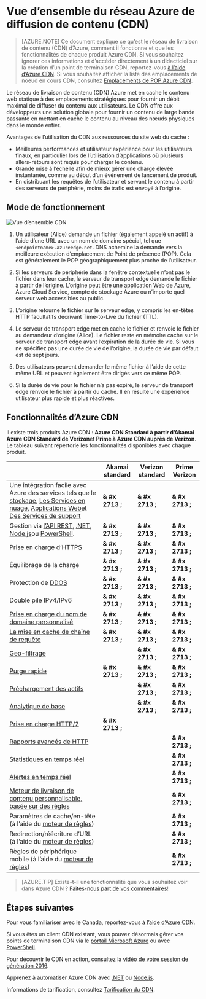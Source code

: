 <properties
    pageTitle="Vue d’ensemble d’Azure CDN | Microsoft Azure"
    description="Découvrez ce qu’est le réseau de livraison de contenu (CDN) Azure et comment l’utiliser pour diffuser du contenu de la bande passante élevée en mettant en cache BLOB et le contenu statique."
    services="cdn"
    documentationCenter=""
    authors="camsoper"
    manager="erikre"
    editor=""/>

<tags
    ms.service="cdn"
    ms.workload="tbd"
    ms.tgt_pltfrm="na"
    ms.devlang="na"
    ms.topic="hero-article"
    ms.date="09/30/2016"
    ms.author="casoper"/>

# <a name="overview-of-the-azure-content-delivery-network-cdn"></a>Vue d’ensemble du réseau Azure de diffusion de contenu (CDN)

> [AZURE.NOTE] Ce document explique ce qu’est le réseau de livraison de contenu (CDN) d’Azure, comment il fonctionne et que les fonctionnalités de chaque produit Azure CDN.  Si vous souhaitez ignorer ces informations et d’accéder directement à un didacticiel sur la création d’un point de terminaison CDN, reportez-vous [à l’aide d’Azure CDN](cdn-create-new-endpoint.md).  Si vous souhaitez afficher la liste des emplacements de noeud en cours CDN, consultez [Emplacements de POP Azure CDN](cdn-pop-locations.md).

Le réseau de livraison de contenu (CDN) Azure met en cache le contenu web statique à des emplacements stratégiques pour fournir un débit maximal de diffuser du contenu aux utilisateurs.  Le CDN offre aux développeurs une solution globale pour fournir un contenu de large bande passante en mettant en cache le contenu au niveau des nœuds physiques dans le monde entier. 

Avantages de l’utilisation du CDN aux ressources du site web du cache :

- Meilleures performances et utilisateur expérience pour les utilisateurs finaux, en particulier lors de l’utilisation d’applications où plusieurs allers-retours sont requis pour charger le contenu.
- Grande mise à l’échelle afin de mieux gérer une charge élevée instantanée, comme au début d’un événement de lancement de produit.
- En distribuant les requêtes de l’utilisateur et servant le contenu à partir des serveurs de périphérie, moins de trafic est envoyé à l’origine.


## <a name="how-it-works"></a>Mode de fonctionnement

![Vue d’ensemble CDN](./media/cdn-overview/cdn-overview.png)

1. Un utilisateur (Alice) demande un fichier (également appelé un actif) à l’aide d’une URL avec un nom de domaine spécial, tel que `<endpointname>.azureedge.net`.  DNS achemine la demande vers la meilleure exécution d’emplacement de Point de présence (POP).  Cela est généralement le POP géographiquement plus proche de l’utilisateur.

2. Si les serveurs de périphérie dans la fenêtre contextuelle n’ont pas le fichier dans leur cache, le serveur de transport edge demande le fichier à partir de l’origine.  L’origine peut être une application Web de Azure, Azure Cloud Service, compte de stockage Azure ou n’importe quel serveur web accessibles au public.

3. L’origine retourne le fichier sur le serveur edge, y compris les en-têtes HTTP facultatifs décrivant Time-to-Live du fichier (TTL).

4. Le serveur de transport edge met en cache le fichier et renvoie le fichier au demandeur d’origine (Alice).  Le fichier reste en mémoire cache sur le serveur de transport edge avant l’expiration de la durée de vie.  Si vous ne spécifiez pas une durée de vie de l’origine, la durée de vie par défaut est de sept jours.

5. Des utilisateurs peuvent demander le même fichier à l’aide de cette même URL et peuvent également être dirigés vers ce même POP.

6. Si la durée de vie pour le fichier n’a pas expiré, le serveur de transport edge renvoie le fichier à partir du cache.  Il en résulte une expérience utilisateur plus rapide et plus réactives.


## <a name="azure-cdn-features"></a>Fonctionnalités d’Azure CDN

Il existe trois produits Azure CDN : **Azure CDN Standard à partir d’Akamai** **Azure CDN Standard de Verizon**et **Prime à Azure CDN auprès de Verizon**.  Le tableau suivant répertorie les fonctionnalités disponibles avec chaque produit.

|       | Akamai standard | Verizon standard | Prime Verizon |
|-------|-----------------|------------------|-----------------|
| Une intégration facile avec Azure des services tels que le [stockage](cdn-create-a-storage-account-with-cdn.md), [Les Services en nuage](cdn-cloud-service-with-cdn.md), [Applications Web](../app-service-web/cdn-websites-with-cdn.md)et [Des Services de support](../media-services/media-services-portal-manage-streaming-endpoints.md) | **& #x 2713 ;** | **& #x 2713 ;** | **& #x 2713 ;**|
| Gestion via [l’API REST](https://msdn.microsoft.com/library/mt634456.aspx), [.NET](./cdn-app-dev-net.md), [Node.js](./cdn-app-dev-node.md)ou [PowerShell](./cdn-manage-powershell.md). | **& #x 2713 ;** | **& #x 2713 ;** | **& #x 2713 ;** |
| Prise en charge d’HTTPS | **& #x 2713 ;** | **& #x 2713 ;** | **& #x 2713 ;** |
| Équilibrage de la charge | **& #x 2713 ;** | **& #x 2713 ;** | **& #x 2713 ;** |
| Protection de [DDOS](https://www.us-cert.gov/ncas/tips/ST04-015) | **& #x 2713 ;** | **& #x 2713 ;** | **& #x 2713 ;** |
| Double pile IPv4/IPv6 | **& #x 2713 ;** | **& #x 2713 ;** | **& #x 2713 ;** |
| [Prise en charge du nom de domaine personnalisé](cdn-map-content-to-custom-domain.md) | **& #x 2713 ;** | **& #x 2713 ;** | **& #x 2713 ;** |
| [La mise en cache de chaîne de requête](cdn-query-string.md) | **& #x 2713 ;** | **& #x 2713 ;** | **& #x 2713 ;** |
| [Geo-filtrage](cdn-restrict-access-by-country.md) |  | **& #x 2713 ;** | **& #x 2713 ;** |
| [Purge rapide](cdn-purge-endpoint.md) | **& #x 2713 ;** | **& #x 2713 ;** | **& #x 2713 ;** |
| [Préchargement des actifs](cdn-preload-endpoint.md) |  | **& #x 2713 ;** | **& #x 2713 ;** |
| [Analytique de base](cdn-analyze-usage-patterns.md) |  | **& #x 2713 ;** | **& #x 2713 ;** |
| [Prise en charge HTTP/2](https://msdn.microsoft.com/library/mt762901.aspx) | **& #x 2713 ;**  |  |  |
| [Rapports avancés de HTTP](cdn-advanced-http-reports.md) | | | **& #x 2713 ;** |
| [Statistiques en temps réel](cdn-real-time-stats.md) | | | **& #x 2713 ;** |
| [Alertes en temps réel](cdn-real-time-alerts.md) | | | **& #x 2713 ;** |
| [Moteur de livraison de contenu personnalisable, basée sur des règles](cdn-rules-engine.md) | | | **& #x 2713 ;** |
| Paramètres de cache/en-tête (à l’aide du [moteur de règles](cdn-rules-engine.md))  | | | **& #x 2713 ;** |
| Redirection/réécriture d’URL (à l’aide du [moteur de règles](cdn-rules-engine.md)) | | | **& #x 2713 ;** |
| Règles de périphérique mobile (à l’aide du [moteur de règles](cdn-rules-engine.md))  | | | **& #x 2713 ;** |

>[AZURE.TIP] Existe-t-il une fonctionnalité que vous souhaitez voir dans Azure CDN ?  [Faites-nous part de vos commentaires](https://feedback.azure.com/forums/169397-cdn)! 

## <a name="next-steps"></a>Étapes suivantes

Pour vous familiariser avec le Canada, reportez-vous [à l’aide d’Azure CDN](./cdn-create-new-endpoint.md).

Si vous êtes un client CDN existant, vous pouvez désormais gérer vos points de terminaison CDN via le [portail Microsoft Azure](https://portal.azure.com) ou avec [PowerShell](cdn-manage-powershell.md).

Pour découvrir le CDN en action, consultez la [vidéo de votre session de génération 2016](https://azure.microsoft.com/documentation/videos/build-2016-leveraging-the-new-azure-cdn-apis-to-build-wicked-fast-applications/).

Apprenez à automatiser Azure CDN avec [.NET](./cdn-app-dev-net.md) ou [Node.js](./cdn-app-dev-node.md).

Informations de tarification, consultez [Tarification du CDN](https://azure.microsoft.com/pricing/details/cdn/).
